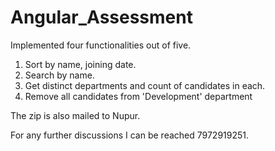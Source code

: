 # Angular_Assessment
Implemented four functionalities out of five.

1. Sort by name, joining date.
2. Search by name.
3. Get distinct departments and count of candidates in each.
4. Remove all candidates from 'Development' department

The zip is also mailed to Nupur.

For any further discussions I can be reached 7972919251.


